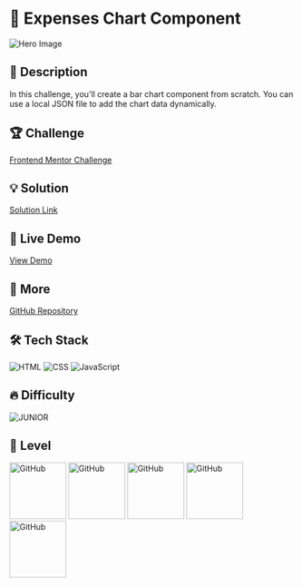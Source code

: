 # 📁 Expenses Chart Component

![Hero Image](https://res.cloudinary.com/dz209s6jk/image/upload/v1653056100/Challenges/xhxtaym7uzypzb37rpcc.jpg)

## 🌟 Description

In this challenge, you'll create a bar chart component from scratch. You can use a local JSON file to add the chart data dynamically.

## 🏆 Challenge

[Frontend Mentor Challenge](https://www.frontendmentor.io/challenges/expenses-chart-component-e7yJBUdjwt)

## 💡 Solution

[Solution Link](https://www.frontendmentor.io/solutions/expenses-chart-component-6sWno5Y9SX)

## 🚀 Live Demo

[View Demo](https://younes-alhyan.github.io/expenses-chart-component)

## 🔎 More

[GitHub Repository](https://github.com/younes-alhyan/frontend-mentor/)

## 🛠️ Tech Stack

![HTML](https://img.shields.io/badge/HTML-E34F26?style=for-the-badge&logo=html5&logoColor=white)
![CSS](https://img.shields.io/badge/CSS-1572B6?style=for-the-badge&logo=css&logoColor=white)
![JavaScript](https://img.shields.io/badge/JavaScript-F7DF1E?style=for-the-badge&logo=javascript&logoColor=black)

## 🔥 Difficulty

![JUNIOR](https://img.shields.io/badge/Difficulty-JUNIOR-green)

## 🏅 Level

<span>
<img src="https://img.shields.io/badge/-a?style=for-the-badge&logo=sparkpost&logoColor=red&color=0D1117" alt="GitHub" width="100"></img>
<img src="https://img.shields.io/badge/-a?style=for-the-badge&logo=sparkpost&logoColor=red&color=0D1117" alt="GitHub" width="100"></img>
<img src="https://img.shields.io/badge/-a?style=for-the-badge&logo=sparkpost&logoColor=grey&color=0D1117" alt="GitHub" width="100"></img>
<img src="https://img.shields.io/badge/-a?style=for-the-badge&logo=sparkpost&logoColor=grey&color=0D1117" alt="GitHub" width="100"></img>
<img src="https://img.shields.io/badge/-a?style=for-the-badge&logo=sparkpost&logoColor=grey&color=0D1117" alt="GitHub" width="100"></img>
</span>
